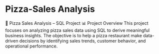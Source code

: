 # Pizza-Sales Analysis

🍕 Pizza Sales Analysis – SQL Project
📊 Project Overview
This project focuses on analyzing pizza sales data using SQL to derive meaningful business insights. The objective is to help a pizza restaurant make data-driven decisions by identifying sales trends, customer behavior, and operational performance.
